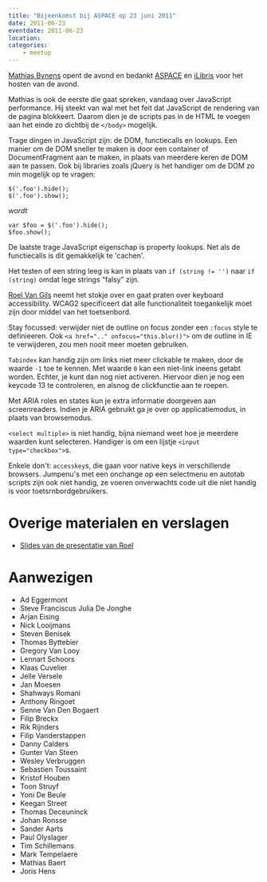 ```yaml
---
title: "Bijeenkomst bij ASPACE op 23 juni 2011"
date: 2011-06-23
eventdate: 2011-06-23
location: 
categories: 
    - meetup
---
```

[Mathias Bynens](https://mathiasbynens.be/) opent de avond en bedankt [ASPACE](http://aspace.be) en [iLibris](http://ilibris.be) voor het hosten van de avond.

Mathias is ook de eerste die gaat spreken, vandaag over JavaScript performance. Hij steekt van wal met het feit dat JavaScript de rendering van de pagina blokkeert. Daarom dien je de scripts pas in de HTML te voegen aan het einde zo dichtbij de `</body>` mogelijk.

Trage dingen in JavaScript zijn: de DOM, functiecalls en lookups. Een manier om de DOM sneller te maken is door een container of DocumentFragment aan te maken, in plaats van meerdere keren de DOM aan te passen. Ook bij libraries zoals jQuery is het handiger om de DOM zo min mogelijk op te vragen:

```
$('.foo').hide();
$('.foo').show();
```

_wordt_

```
var $foo = $('.foo').hide();
$foo.show();
```

De laatste trage JavaScript eigenschap is property lookups. Net als de functiecalls is dit gemakkelijk te 'cachen'.

Het testen of een string leeg is kan in plaats van `if (string != '')` naar `if (string)` omdat lege strings “falsy” zijn.

[Roel Van Gils](http://catchup.be/) neemt het stokje over en gaat praten over keyboard accessibility. WCAG2 specificeert dat alle functionaliteit toegankelijk moet zijn door middel van het toetsenbord.

Stay focussed: verwijder niet de outline on focus zonder een `:focus` style te definieeren. Ook `<a href=".." onfocus="this.blur()">` om de outline in IE te verwijderen, zou men nooit meer moeten gebruiken.

`Tabindex` kan handig zijn om links niet meer clickable te maken, door de waarde `-1` toe te kennen. Met waarde `0` kan een niet-link ineens getabt worden. Echter, je kunt dan nog niet activeren. Hiervoor dien je nog een keycode 13 te controleren, en alsnog de clickfunctie aan te roepen.

Met ARIA roles en states kun je extra informatie doorgeven aan screenreaders. Indien je ARIA gebruikt ga je over op applicatiemodus, in plaats van browsemodus.

`<select multiple>` is niet handig, bijna niemand weet hoe je meerdere waarden kunt selecteren. Handiger is om een lijstje `<input type="checkbox">`s.

Enkele don't: `accesskey`s, die gaan voor native keys in verschillende browsers. Jumpenu's met een onchange op een selectmenu en autotab scripts zijn ook niet handig, ze voeren onverwachts code uit die niet handig is voor toetsrnbordgebruikers.

# Overige materialen en verslagen

* [Slides van de presentatie van Roel](http://www.slideshare.net/roelvangils/keyboard-accessibility-youve-been-doing-it-wrong-8410245)





















# Aanwezigen

* Ad Eggermont
* Steve Franciscus Julia De Jonghe
* Arjan Eising
* Nick Looijmans
* Steven Benisek
* Thomas Byttebier
* Gregory Van Looy
* Lennart Schoors
* Klaas Cuvelier
* Jelle Versele
* Jan Moesen
* Shahways Romani
* Anthony Ringoet
* Senne Van Den Bogaert
* Filip Breckx
* Rik Rijnders
* Filip Vanderstappen
* Danny Calders
* Gunter Van Steen
* Wesley Verbruggen
* Sebastien Toussaint
* Kristof Houben
* Toon Struyf
* Yoni De Beule
* Keegan Street
* Thomas Deceuninck
* Johan Ronsse
* Sander Aarts
* Paul Olyslager
* Tim Schillemans
* Mark Tempelaere
* Mathias Baert
* Joris Hens


